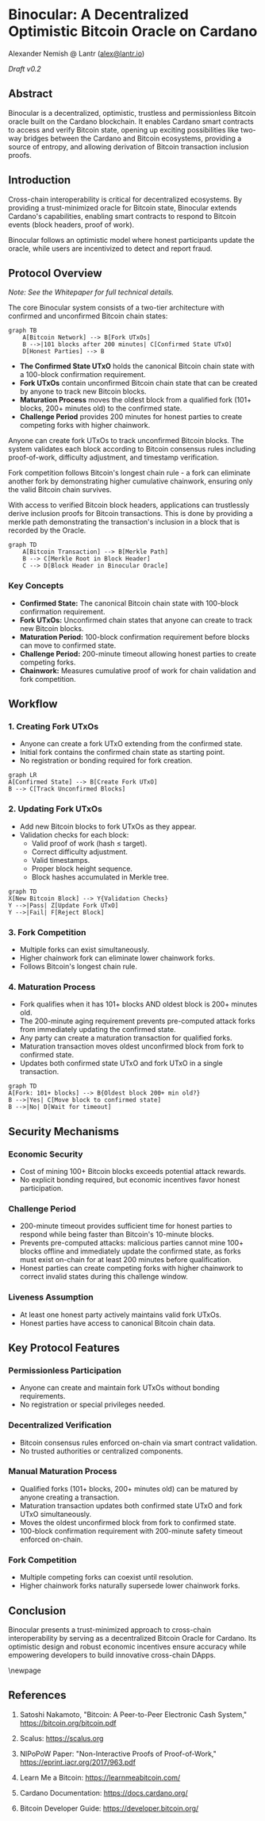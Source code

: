# Binocular: A Decentralized Optimistic Bitcoin Oracle on Cardano

Alexander Nemish @ Lantr (<alex@lantr.io>)

*Draft v0.2*

## Abstract

Binocular is a decentralized, optimistic, trustless and permissionless Bitcoin oracle built on the Cardano blockchain.
It enables Cardano smart contracts to access and verify Bitcoin state, opening up exciting possibilities like two-way
bridges between the Cardano and Bitcoin ecosystems, providing a source of entropy, and allowing derivation of Bitcoin
transaction inclusion proofs.

## Introduction

Cross-chain interoperability is critical for decentralized ecosystems. By providing a trust-minimized oracle for Bitcoin
state, Binocular extends Cardano's capabilities, enabling smart contracts to respond to Bitcoin events (block headers,
proof of work).

Binocular follows an optimistic model where honest participants update the oracle, while users are incentivized to
detect and report fraud.

## Protocol Overview

*Note: See the Whitepaper for full technical details.*

The core Binocular system consists of a two-tier architecture with confirmed and unconfirmed Bitcoin chain states:

```mermaid
graph TB
    A[Bitcoin Network] --> B[Fork UTxOs]
    B -->|101 blocks after 200 minutes| C[Confirmed State UTxO]
    D[Honest Parties] --> B
```

- **The Confirmed State UTxO** holds the canonical Bitcoin chain state with a 100-block confirmation requirement.
- **Fork UTxOs** contain unconfirmed Bitcoin chain state that can be created by anyone to track new Bitcoin blocks.
- **Maturation Process** moves the oldest block from a qualified fork (101+ blocks, 200+ minutes old) to the confirmed state.
- **Challenge Period** provides 200 minutes for honest parties to create competing forks with higher chainwork.

Anyone can create fork UTxOs to track unconfirmed Bitcoin blocks. The system validates each block according to Bitcoin consensus rules including proof-of-work, difficulty adjustment, and timestamp verification.

Fork competition follows Bitcoin's longest chain rule - a fork can eliminate another fork by demonstrating higher cumulative chainwork, ensuring only the valid Bitcoin chain survives.

With access to verified Bitcoin block headers, applications can trustlessly derive inclusion proofs for Bitcoin
transactions. This is done by providing a merkle path demonstrating the transaction's inclusion in a block that is
recorded by the Oracle.

```mermaid
graph TD
    A[Bitcoin Transaction] --> B[Merkle Path]
    B --> C[Merkle Root in Block Header]
    C --> D[Block Header in Binocular Oracle]
```

### Key Concepts

- **Confirmed State:** The canonical Bitcoin chain state with 100-block confirmation requirement.
- **Fork UTxOs:** Unconfirmed chain states that anyone can create to track new Bitcoin blocks.
- **Maturation Period:** 100-block confirmation requirement before blocks can move to confirmed state.
- **Challenge Period:** 200-minute timeout allowing honest parties to create competing forks.
- **Chainwork:** Measures cumulative proof of work for chain validation and fork competition.

## Workflow

### 1. Creating Fork UTxOs

- Anyone can create a fork UTxO extending from the confirmed state.
- Initial fork contains the confirmed chain state as starting point.
- No registration or bonding required for fork creation.

```mermaid
graph LR
A[Confirmed State] --> B[Create Fork UTxO]
B --> C[Track Unconfirmed Blocks]
```

### 2. Updating Fork UTxOs

- Add new Bitcoin blocks to fork UTxOs as they appear.
- Validation checks for each block:
    - Valid proof of work (hash ≤ target).
    - Correct difficulty adjustment.
    - Valid timestamps.
    - Proper block height sequence.
    - Block hashes accumulated in Merkle tree.

```mermaid
graph TD
X[New Bitcoin Block] --> Y{Validation Checks}
Y -->|Pass| Z[Update Fork UTxO]
Y -->|Fail| F[Reject Block]
```

### 3. Fork Competition

- Multiple forks can exist simultaneously.
- Higher chainwork fork can eliminate lower chainwork forks.
- Follows Bitcoin's longest chain rule.

### 4. Maturation Process

- Fork qualifies when it has 101+ blocks AND oldest block is 200+ minutes old.
- The 200-minute aging requirement prevents pre-computed attack forks from immediately updating the confirmed state.
- Any party can create a maturation transaction for qualified forks.
- Maturation transaction moves oldest unconfirmed block from fork to confirmed state.
- Updates both confirmed state UTxO and fork UTxO in a single transaction.

```mermaid
graph TD
A[Fork: 101+ blocks] --> B{Oldest block 200+ min old?}
B -->|Yes| C[Move block to confirmed state]
B -->|No| D[Wait for timeout]
```

## Security Mechanisms

### Economic Security

- Cost of mining 100+ Bitcoin blocks exceeds potential attack rewards.
- No explicit bonding required, but economic incentives favor honest participation.

### Challenge Period

- 200-minute timeout provides sufficient time for honest parties to respond while being faster than Bitcoin's 10-minute blocks.
- Prevents pre-computed attacks: malicious parties cannot mine 100+ blocks offline and immediately update the confirmed state, as forks must exist on-chain for at least 200 minutes before qualification.
- Honest parties can create competing forks with higher chainwork to correct invalid states during this challenge window.

### Liveness Assumption

- At least one honest party actively maintains valid fork UTxOs.
- Honest parties have access to canonical Bitcoin chain data.

## Key Protocol Features

### Permissionless Participation

- Anyone can create and maintain fork UTxOs without bonding requirements.
- No registration or special privileges needed.

### Decentralized Verification

- Bitcoin consensus rules enforced on-chain via smart contract validation.
- No trusted authorities or centralized components.

### Manual Maturation Process

- Qualified forks (101+ blocks, 200+ minutes old) can be matured by anyone creating a transaction.
- Maturation transaction updates both confirmed state UTxO and fork UTxO simultaneously.
- Moves the oldest unconfirmed block from fork to confirmed state.
- 100-block confirmation requirement with 200-minute safety timeout enforced on-chain.

### Fork Competition

- Multiple competing forks can coexist until resolution.
- Higher chainwork forks naturally supersede lower chainwork forks.

## Conclusion

Binocular presents a trust-minimized approach to cross-chain interoperability by serving as a decentralized Bitcoin
Oracle for Cardano. Its optimistic design and robust economic incentives ensure accuracy while empowering developers to
build innovative cross-chain DApps.

\newpage

## References

1. Satoshi Nakamoto, "Bitcoin: A Peer-to-Peer Electronic Cash System," https://bitcoin.org/bitcoin.pdf

2. Scalus: https://scalus.org

3. NIPoPoW Paper: "Non-Interactive Proofs of Proof-of-Work," https://eprint.iacr.org/2017/963.pdf

4. Learn Me a Bitcoin: https://learnmeabitcoin.com/

5. Cardano Documentation: https://docs.cardano.org/

6. Bitcoin Developer Guide: https://developer.bitcoin.org/